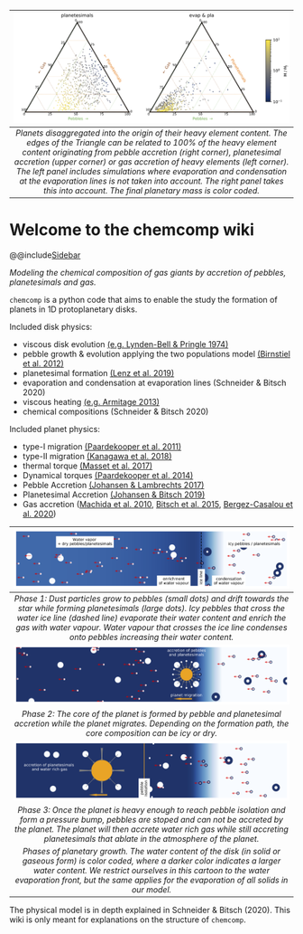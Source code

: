 |![Dreieck](images/dreieck.png)|
|:---:|
|*Planets disaggregated into the origin of their heavy element content. The edges of the Triangle can be related to 100% of the heavy element content originating from pebble accretion (right corner), planetesimal accretion (upper corner) or gas accretion of heavy elements (left corner). The left panel includes simulations where evaporation and condensation at the evaporation lines is not taken into account. The right panel takes this into account. The final planetary mass is color coded.*|

# Welcome to the chemcomp wiki

@@include[Sidebar](_Sidebar.md)

*Modeling the chemical composition of gas giants by accretion of pebbles, planetesimals and gas.*

`chemcomp` is a python code that aims to enable the study the formation of planets in 1D protoplanetary disks. 

Included disk physics:
- viscous disk evolution [(e.g. Lynden-Bell & Pringle 1974)](https://ui.adsabs.harvard.edu/abs/1974MNRAS.168..603L/abstract)
- pebble growth & evolution applying the two populations model [(Birnstiel et al. 2012)](https://ui.adsabs.harvard.edu/abs/2012A%26A...539A.148B/abstract)
- planetesimal formation [(Lenz et al. 2019)](https://ui.adsabs.harvard.edu/abs/2019ApJ...874...36L/abstract)
- evaporation and condensation at evaporation lines (Schneider & Bitsch 2020)
- viscous heating [(e.g. Armitage 2013)](https://ui.adsabs.harvard.edu/abs/2013apf..book.....A/abstract)
- chemical compositions (Schneider & Bitsch 2020)

Included planet physics:
- type-I migration [(Paardekooper et al. 2011)](https://ui.adsabs.harvard.edu/abs/2011MNRAS.410..293P/abstract)
- type-II migration [(Kanagawa et al. 2018)](https://ui.adsabs.harvard.edu/abs/2018ApJ...861..140K/abstract)
- thermal torque [(Masset et al. 2017)](https://ui.adsabs.harvard.edu/abs/2017MNRAS.472.4204M/abstract)
- Dynamical torques [(Paardekooper et al. 2014)](https://ui.adsabs.harvard.edu/abs/2014MNRAS.444.2031P/abstract)
- Pebble Accretion [(Johansen & Lambrechts 2017)](https://ui.adsabs.harvard.edu/abs/2017AREPS..45..359J/abstract)
- Planetesimal Accretion [(Johansen & Bitsch 2019)](https://ui.adsabs.harvard.edu/abs/2019A%26A...631A..70J/abstract)
- Gas accretion ([Machida et al. 2010](https://ui.adsabs.harvard.edu/abs/2010MNRAS.405.1227M/abstract), [Bitsch et al. 2015](https://ui.adsabs.harvard.edu/abs/2015A%26A...582A.112B/abstract), [Bergez-Casalou et al. 2020](https://ui.adsabs.harvard.edu/abs/2020arXiv201000485B/abstract))


| ![0](images/background_0.png) |
|:--:|  
| *Phase 1: Dust particles grow to pebbles (small dots) and drift towards the star while forming planetesimals (large dots). Icy pebbles that cross the water ice line (dashed line) evaporate their water content and enrich the gas with water vapour. Water vapour that crosses the ice line condenses onto pebbles increasing their water content.* | 
| ![1](images/background_1.png) | 
| *Phase 2: The core of the planet is formed by pebble and planetesimal accretion while the planet migrates. Depending on the formation path, the core composition can be icy or dry.* |
| ![2](images/background_2.png) |
| *Phase 3: Once the planet is heavy enough to reach pebble isolation and form a pressure bump, pebbles are stoped and can not be accreted by the planet. The planet will then accrete water rich gas while still accreting planetesimals that ablate in the atmosphere of the planet.* |
| *Phases of planetary growth. The water content of the disk (in solid or gaseous form) is color coded, where a darker color indicates a larger water content. We restrict ourselves in this cartoon to the water evaporation front, but the same applies for the evaporation of all solids in our model.* |

The physical model is in depth explained in Schneider & Bitsch (2020). This wiki is only meant for explanations on the structure of `chemcomp`.
